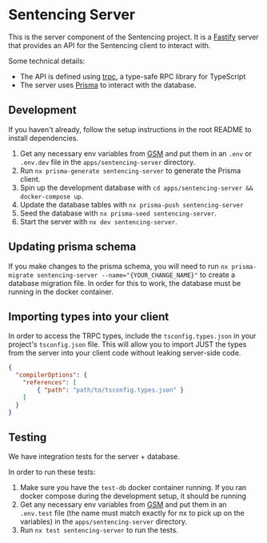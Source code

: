 # Sentencing Server

This is the server component of the Sentencing project. It is a [Fastify](https://fastify.dev/) server that provides an API for the Sentencing client to interact with.

Some technical details:

- The API is defined using [trpc](https://trpc.io/), a type-safe RPC library for TypeScript
- The server uses [Prisma](https://www.prisma.io/) to interact with the database.

## Development

If you haven't already, follow the setup instructions in the root README to install dependencies.

1. Get any necessary env variables from [GSM](https://console.cloud.google.com/security/secret-manager/secret/env_dev_sentencing_server/versions?project=recidiviz-dashboard-staging) and put them in an `.env` or `.env.dev` file in the `apps/sentencing-server` directory.
2. Run `nx prisma-generate sentencing-server` to generate the Prisma client.
3. Spin up the development database with `cd apps/sentencing-server && docker-compose up`.
4. Update the database tables with `nx prisma-push sentencing-server`
5. Seed the database with `nx prisma-seed sentencing-server`.
6. Start the server with `nx dev sentencing-server`.

## Updating prisma schema

If you make changes to the prisma schema, you will need to run `nx prisma-migrate sentencing-server --name="{YOUR_CHANGE_NAME}"` to create a database migration file. In order for this to work, the database must be running in the docker container.

## Importing types into your client

In order to access the TRPC types, include the `tsconfig.types.json` in your project's `tsconfig.json` file. This will allow you to import JUST the types from the server into your client code without leaking server-side code.

```json
{
  "compilerOptions": {
    "references": [
        { "path": "path/to/tsconfig.types.json" }
    ]
  }
}
```

## Testing

We have integration tests for the server + database.

In order to run these tests:

1. Make sure you have the `test-db` docker container running. If you ran docker compose during the development setup, it should be running
2. Get any necessary env variables from [GSM](https://console.cloud.google.com/security/secret-manager/secret/env_test_sentencing_server/versions?project=recidiviz-dashboard-staging) and put them in an `.env.test` file (the name must match exactly for nx to pick up on the variables) in the `apps/sentencing-server` directory.
3. Run `nx test sentencing-server` to run the tests.
